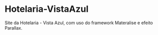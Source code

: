 # Hotelaria-VistaAzul
Site da Hotelaria - Vista Azul, com uso do framework Materalise e efeito Parallax.
